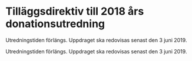 # Tilläggsdirektiv till 2018 års donationsutredning

Utredningstiden förlängs. Uppdraget ska redovisas senast den 3 juni 2019.

 Utredningstiden förlängs. Uppdraget ska redovisas senast den 3 juni 2019.
